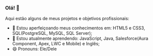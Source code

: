 ### Olá! 👋

Aqui estão alguns de meus projetos e objetivos profissionais:

- 🔭 Estou aperfeiçoando meus conhecimentos em: HTML5 e CSS3, SQL(PostgreSQL, MySQL, SQL Server);
- 🌱 Estou atualmente aprendendo: JavaScript, Java, Salesforce(Aura Component, Apex, LWC e Mobile) e Inglês;
- 😄 Pronouns: Ele/Dele



